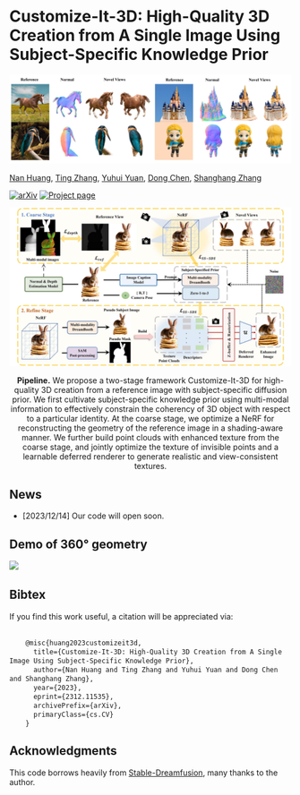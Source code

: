 # Customize-It-3D: High-Quality 3D Creation from A Single Image Using Subject-Specific Knowledge Prior

<!-- ![Teaser](teaser.png) -->
<p align="center">
  <img src="./assets/teaser.jpg" width=800>
</p>

[Nan Huang](https://github.com/nnanhuang),
[Ting Zhang](https://www.microsoft.com/en-us/research/people/tinzhan/),
[Yuhui Yuan](https://www.microsoft.com/en-us/research/people/yuyua/),
[Dong Chen](https://www.microsoft.com/en-us/research/people/doch/),
[Shanghang Zhang](https://www.shanghangzhang.com/)

[![arXiv](https://img.shields.io/badge/ArXiv-2310.11784-red)](http://arxiv.org/abs/2312.11535)
[![Project page](https://img.shields.io/badge/Project-Page-brightgreen)](https://nnanhuang.github.io/projects/customize-it-3d/)

<p align="center">
  <img src="./assets/pipeline.jpg" width=800>
</p>

<div align="center">
<b>Pipeline.</b> We propose a two-stage framework Customize-It-3D for high-quality 3D creation from a reference image with subject-specific diffusion prior. We first cultivate subject-specific knowledge prior using multi-modal information to effectively constrain the coherency of 3D object with respect to a particular identity. At the coarse stage, we optimize a NeRF for reconstructing the geometry of the reference image in a shading-aware manner. We further build point clouds with enhanced texture from the coarse stage, and jointly optimize the texture of invisible points and a learnable deferred renderer to generate realistic and view-consistent textures.
</div>

## News
- [2023/12/14] Our code will open soon. 

## Demo of 360° geometry
<img src="assets/resfull.gif" width="800" />

## Bibtex
If you find this work useful, a citation will be appreciated via:

<pre><code>
    @misc{huang2023customizeit3d,
      title={Customize-It-3D: High-Quality 3D Creation from A Single Image Using Subject-Specific Knowledge Prior}, 
      author={Nan Huang and Ting Zhang and Yuhui Yuan and Dong Chen and Shanghang Zhang},
      year={2023},
      eprint={2312.11535},
      archivePrefix={arXiv},
      primaryClass={cs.CV}
    }
</code></pre>

## Acknowledgments
This code borrows heavily from [Stable-Dreamfusion](https://github.com/ashawkey/stable-dreamfusion), many thanks to the author. 
